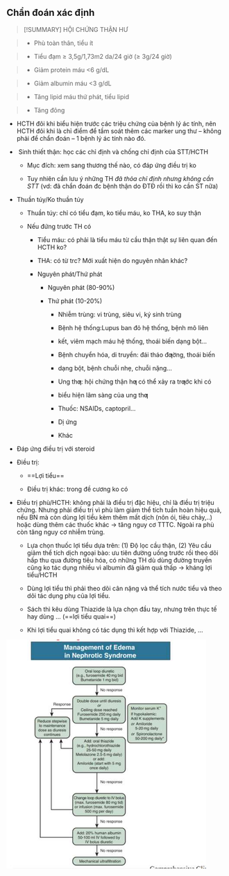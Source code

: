 ## Chẩn đoán xác định
  

  
> [!SUMMARY] HỘI CHỨNG THẬN HƯ
  
> - Phù toàn thân, tiểu ít
  
> - Tiểu đạm ≥ 3,5g/1,73m2 da/24 giờ (≥ 3g/24 giờ)
  
> - Giảm protein máu <6 g/dL
  
> - Giảm albumin máu <3 g/dL
  
> - Tăng lipid máu thứ phát, tiểu lipid
  
> - Tăng đông
  

  

  
- HCTH đôi khi biểu hiện trước các triệu chứng của bệnh lý ác tính, nên HCTH đôi khi là chỉ điểm để tầm soát thêm các marker ung thư – không phải để chẩn đoán – 1 bệnh lý ác tính nào đó.
  
-  Sinh thiết thận: học các chỉ định và chống chỉ định của STT/HCTH
  
	- Mục đích: xem sang thương thế nào, có đáp ứng điều trị ko
  
	- Tuy nhiên cần lưu ý những TH _đã thỏa chỉ định nhưng không cần STT_ (vd: đã chẩn đoán đc bệnh thận do ĐTĐ rồi thì ko cần ST nữa)
  
- Thuần túy/Ko thuần túy
  
	- Thuần túy: chỉ có tiểu đạm, ko tiểu máu, ko THA, ko suy thận
  
	- Nếu đứng trước TH có
  
		- Tiểu máu: có phải là tiểu máu từ cầu thận thật sự liên quan đến HCTH ko?
  
		- THA: có từ trc? Mới xuất hiện do nguyên nhân khác?
  
		- Nguyên phát/Thứ phát
  
			- Nguyên phát (80-90%)
  
			- Thứ phát (10-20%)
  
				- Nhiễm trùng: vi trùng, siêu vi, ký sinh trùng
  
				- Bệnh hệ thống:Lupus ban đỏ hệ thống, bệnh mô liên
  
				- kết, viêm mạch máu hệ thống, thoái biến dạng bột...
  
				- Bệnh chuyển hóa, di truyền: đái tháo đƣờng, thoái biến
  
				- dạng bột, bệnh chuỗi nhẹ, chuỗi nặng...
  
				- Ung thƣ: hội chứng thận hƣ có thể xảy ra trƣớc khi có
  
				- biểu hiện lâm sàng của ung thƣ
  
				- Thuốc: NSAIDs, captopril...
  
				- Dị ứng
  
				- Khác
  

  
- Đáp ứng điều trị với steroid
  
- Điều trị:
  
	- ==Lợi tiểu==
  
	- Điều trị khác: trong đề cương ko có
  
- Điều trị phù/HCTH: không phải là điều trị đặc hiệu, chỉ là điều trị triệu chứng. Nhưng phải điều trị vì phù làm giảm thể tích tuần hoàn hiệu quả, nếu BN mà còn dùng lợi tiểu kèm thêm mất dịch (nôn ói, tiêu chảy,..) hoặc dùng thêm các thuốc khác -> tăng nguy cơ TTTC. Ngoài ra phù còn tăng nguy cơ nhiễm trùng.
  
	- Lựa chọn thuốc lợi tiểu dựa trên: (1) Độ lọc cầu thận, (2) Yêu cầu giảm thể tích dịch ngoại bào: ưu tiên đường uống trước rồi theo dõi hấp thu qua đường tiêu hóa, có những TH dù dùng đường truyền cũng ko tác dụng nhiều vì albumin đã giảm quá thấp -> kháng lợi tiểu/HCTH
  
	- Dùng lợi tiểu thì phải theo dõi cân nặng và thể tích nước tiểu và theo dõi tác dụng phụ của lợi tiểu.
  
	- Sách thì kêu dùng Thiazide là lựa chọn đầu tay, nhưng trên thực tế hay dùng ... (==lợi tiểu quai==)
  
	- Khi lợi tiểu quai không có tác dụng thì kết hợp với Thiazide, …
  

  
![444](../../../../200%20Files/image/image/Bu%E1%BB%95i%2014%20-%20H%E1%BB%87%20th%E1%BA%ADn%20ni%E1%BB%87u%20(n%E1%BB%99i)-1687358423504.jpeg)